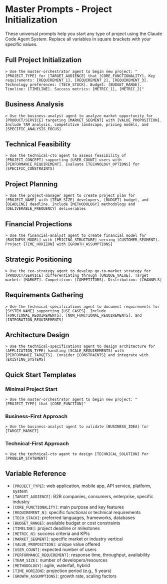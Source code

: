 # Master Prompts - Project Initialization

These universal prompts help you start any type of project using the Claude Code Agent System. Replace all variables in square brackets with your specific values.

## Full Project Initialization

```
> Use the master-orchestrator agent to begin new project: "[PROJECT_TYPE] for [TARGET_AUDIENCE] that [CORE_FUNCTIONALITY]. Key requirements: [REQUIREMENT_1], [REQUIREMENT_2], [REQUIREMENT_3]. Technology preferences: [TECH_STACK]. Budget: [BUDGET_RANGE]. Timeline: [TIMELINE]. Success metrics: [METRIC_1], [METRIC_2]"
```

## Business Analysis

```
> Use the business-analyst agent to analyze market opportunity for [PRODUCT/SERVICE] targeting [MARKET_SEGMENT] with [VALUE_PROPOSITION]. Include TAM analysis, competitive landscape, pricing models, and [SPECIFIC_ANALYSIS_FOCUS]
```

## Technical Feasibility

```
> Use the technical-cto agent to assess feasibility of [PROJECT_CONCEPT] supporting [USER_COUNT] users with [PERFORMANCE_REQUIREMENT]. Evaluate [TECHNOLOGY_OPTIONS] for [SPECIFIC_CONSTRAINTS]
```

## Project Planning

```
> Use the project-manager agent to create project plan for [PROJECT_NAME] with [TEAM_SIZE] developers, [BUDGET] budget, and [DEADLINE] deadline. Include [METHODOLOGY] methodology and [DELIVERABLE_FREQUENCY] deliverables
```

## Financial Projections

```
> Use the financial-analyst agent to create financial model for [BUSINESS_MODEL] with [PRICING_STRUCTURE] serving [CUSTOMER_SEGMENT]. Project [TIME_HORIZON] with [GROWTH_ASSUMPTIONS]
```

## Strategic Positioning

```
> Use the ceo-strategy agent to develop go-to-market strategy for [PRODUCT/SERVICE] differentiating through [UNIQUE_VALUE]. Target market: [MARKET]. Competition: [COMPETITORS]. Distribution: [CHANNELS]
```

## Requirements Gathering

```
> Use the technical-specifications agent to document requirements for [SYSTEM_NAME] supporting [USE_CASES]. Include [FUNCTIONAL_REQUIREMENTS], [NON_FUNCTIONAL_REQUIREMENTS], and [INTEGRATION_REQUIREMENTS]
```

## Architecture Design

```
> Use the technical-specifications agent to design architecture for [APPLICATION_TYPE] handling [SCALE_REQUIREMENTS] with [PERFORMANCE_TARGETS]. Consider [CONSTRAINTS] and integrate with [EXISTING_SYSTEMS]
```

## Quick Start Templates

### Minimal Project Start
```
> Use the master-orchestrator agent to begin new project: "[PROJECT_TYPE] that [CORE_FUNCTION]"
```

### Business-First Approach
```
> Use the business-analyst agent to validate [BUSINESS_IDEA] for [TARGET_MARKET]
```

### Technical-First Approach
```
> Use the technical-cto agent to design [TECHNICAL_SOLUTION] for [PROBLEM_STATEMENT]
```

## Variable Reference

- `[PROJECT_TYPE]`: web application, mobile app, API service, platform, system
- `[TARGET_AUDIENCE]`: B2B companies, consumers, enterprise, specific industry
- `[CORE_FUNCTIONALITY]`: main purpose and key features
- `[REQUIREMENT_N]`: specific functional or technical requirements
- `[TECH_STACK]`: preferred languages, frameworks, databases
- `[BUDGET_RANGE]`: available budget or cost constraints
- `[TIMELINE]`: project deadline or milestones
- `[METRIC_N]`: success criteria and KPIs
- `[MARKET_SEGMENT]`: specific market or industry vertical
- `[VALUE_PROPOSITION]`: unique value offered
- `[USER_COUNT]`: expected number of users
- `[PERFORMANCE_REQUIREMENT]`: response time, throughput, availability
- `[TEAM_SIZE]`: number of developers/resources
- `[METHODOLOGY]`: agile, waterfall, hybrid
- `[TIME_HORIZON]`: projection period (e.g., 5 years)
- `[GROWTH_ASSUMPTIONS]`: growth rate, scaling factors
